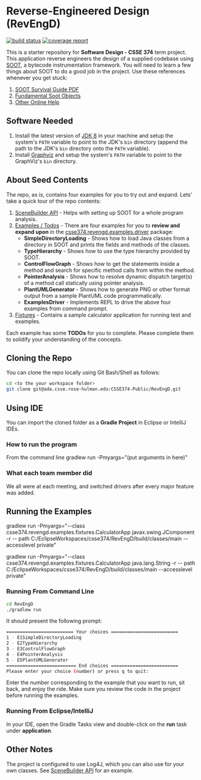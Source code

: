 # Reverse-Engineered Design (RevEngD)

[![build status](https://ada.csse.rose-hulman.edu/CSSE374-Public/RevEngD/badges/master/build.svg)](https://ada.csse.rose-hulman.edu/CSSE374-Public/RevEngD/commits/master)
[![coverage report](https://ada.csse.rose-hulman.edu/CSSE374-Public/RevEngD/badges/master/coverage.svg)](https://ada.csse.rose-hulman.edu/CSSE374-Public/RevEngD/commits/master)

This is a starter repository for **Software Design - CSSE 374** term project. This application reverse engineers the design of a supplied codebase using [SOOT](https://github.com/Sable/soot), a bytecode instrumentation framework. You will need to learn a few things about SOOT to do a good job in the project. Use these references whenever you get stuck:
1. [SOOT Survival Guide PDF](http://www.brics.dk/SootGuide/sootsurvivorsguide.pdf)
2. [Fundamental Soot Objects](https://github.com/Sable/soot/wiki/Fundamental-Soot-objects)
3. [Other Online Help](https://github.com/Sable/soot/wiki/Getting-help)

## Software Needed
1. Install the latest version of [JDK 8](http://www.oracle.com/technetwork/java/javase/downloads/index.html) in your machine and setup the system's `PATH` variable to point to the JDK's `bin` directory (append the path to the JDK's `bin` directory onto the `PATH` variable). 
2. Install [Graphviz](http://www.graphviz.org/download/) and setup the system's `PATH` variable to point to the GraphViz's `bin` directory.

## About Seed Contents
The repo, as is, contains four examples for you to try out and expand. Lets' take a quick tour of the repo contents:

1. [SceneBuilder API](/src/main/java/csse374/revengd/soot/SceneBuilder.java) - Helps with setting up SOOT for a whole program analysis.
2. [Examples / Todos](/src/main/java/csse374/revengd/examples/driver)  - There are four examples for you to **review and expand upon** in the [csse374.revengd.examples.driver](/src/main/java/csse374/revengd/examples/driver) package:
   * **SimpleDirectoryLoading** - Shows how to load Java classes from a directory in SOOT and prints the fields and methods of the classes.
   * **TypeHierarchy** - Shows how to use the type hierarchy provided by SOOT.
   * **ControlFlowGraph** - Shows how to get the statements inside a method and search for specific method calls from within the method.
   * **PointerAnalysis** - Shows how to resolve dynamic dispatch target(s) of a method call statically using pointer analysis. 
   * **PlantUMLGenerator** - Shows how to generate PNG or other format output from a sample PlantUML code programmatically. 
   * **ExamplesDriver** - Implements REPL to drive the above four examples from command prompt.
3. [Fixtures](/src/main/java/csse374/revengd/examples/fixtures) - Contains a sample calculator application for running test and examples.

Each example has some **TODOs** for you to complete. Please complete them to solidify your understanding of the concepts.

## Cloning the Repo
You can clone the repo locally using Git Bash/Shell as follows:
```bash
cd <to the your workspace folder>
git clone git@ada.csse.rose-hulman.edu:CSSE374-Public/RevEngD.git
```

## Using IDE
You can import the cloned folder as a **Gradle Project** in Eclipse or IntelliJ IDEs.

### How to run the program
From the command line gradlew run -Pmyargs="(put arguments in here)"

### What each team member did
We all were at each meeting, and switched drivers after every major feature was added.


## Running the Examples

gradlew run -Pmyargs="--class csse374.revengd.examples.fixtures.CalculatorApp javax.swing.JComponent
-r -- path C:/EclipseWorkspaces/csse374/RevEngD/build/classes/main --accesslevel private"

gradlew run -Pmyargs="--class csse374.revengd.examples.fixtures.CalculatorApp java.lang.String
-r -- path C:/EclipseWorkspaces/csse374/RevEngD/build/classes/main --accesslevel private"


### Running From Command Line
```bash
cd RevEngD
./gradlew run
```
It should present the following prompt:
```bash
========================= Your choices ========================= 
1 - E1SimpleDirectoryLoading
2 - E2TypeHierarchy
3 - E3ControlFlowGraph
4 - E4PointerAnalysis
5 - E5PlantUMLGenerator
========================== End choices ========================= 
Please enter your choice (number) or press q to quit: 
```
Enter the number corresponding to the example that you want to run, sit back, and enjoy the ride. Make sure you review the code in the project before running the examples. 

### Running From Eclipse/IntelliJ
In your IDE, open the Gradle Tasks view and double-click on the **run** task under **application**. 

## Other Notes
The project is configured to use Log4J, which you can also use for your own classes. See [SceneBuilder API](/src/main/java/csse374/revengd/soot/SceneBuilder.java) for an example. 
